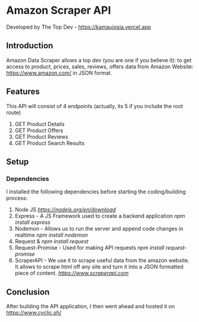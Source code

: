 # Amazon Scraper API
Developed by The Top Dev - https://kamaujosia.vercel.app
## Introduction
Amazon Data Scraper allows a top dev (you are one if you believe it): to get access to product, prices, sales, reviews, offers data from Amazon Website: 
    https://www.amazon.com/
in JSON format.

## Features
This API will consist of 4 endpoints (actually, its 5 if you include the root route)
1. GET Product Details
2. GET Product Offers
3. GET Product Reviews
4. GET Product Search Results

## Setup
### Dependencies
I installed the following dependencies before starting the coding/building process:
1. Node JS
        _https://nodejs.org/en/download_
2. Express - A JS Framework used to create a backend application
        _npm install express_
3. Nodemon - Allows us to run the server and append code changes in realtime
        _npm install nodemon_
4. Request &
        _npm install request_
5. Request-Promise - Used for making API requests
        _npm install request-promise_
6. ScraperAPI - We use it to scrape useful data from the amazon website. It allows to scrape html off any site and turn it into a JSON formatted piece of content.
        _https://www.scraperapi.com_

## Conclusion
After building the API application, I then went ahead and hosted it on https://www.cyclic.sh/